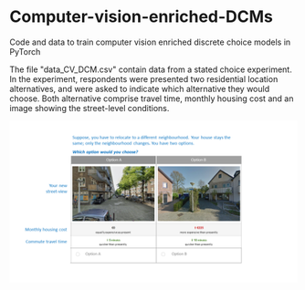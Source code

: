 # Computer-vision-enriched-DCMs
Code and data to train computer vision enriched discrete choice models in PyTorch

The file "data_CV_DCM.csv" contain data from a stated choice experiment. In the experiment, respondents were presented two residential location alternatives, and were asked to indicate which alternative they would choose. Both alternative comprise travel time, monthly housing cost and an image showing the street-level conditions.

![screenshot_stated_choice](screenshot_stated_choice.png)<br>
